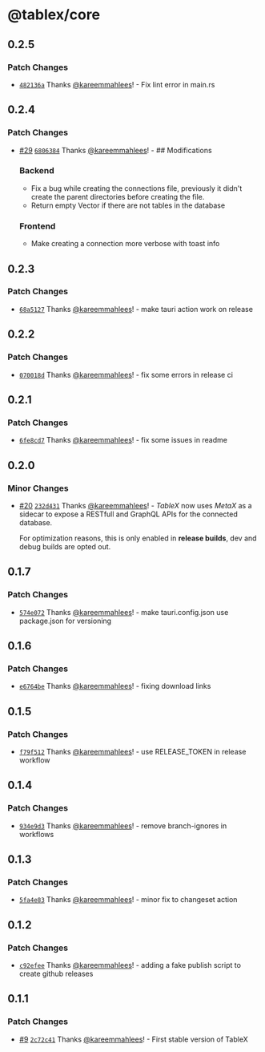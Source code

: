 # @tablex/core

## 0.2.5

### Patch Changes

- [`482136a`](https://github.com/kareemmahlees/tablex/commit/482136af44950f459545814a5cb14210d01de4df) Thanks [@kareemmahlees](https://github.com/kareemmahlees)! - Fix lint error in main.rs

## 0.2.4

### Patch Changes

- [#29](https://github.com/kareemmahlees/tablex/pull/29) [`6806384`](https://github.com/kareemmahlees/tablex/commit/6806384861018d57358797280b22a52e4174bfd6) Thanks [@kareemmahlees](https://github.com/kareemmahlees)! - ## Modifications

  ### Backend

  - Fix a bug while creating the connections file, previously it didn't create the parent directories before creating the file.
  - Return empty Vector if there are not tables in the database

  ### Frontend

  - Make creating a connection more verbose with toast info

## 0.2.3

### Patch Changes

- [`68a5127`](https://github.com/kareemmahlees/tablex/commit/68a5127b5b8bf87e4aad62143356dd82b86079a3) Thanks [@kareemmahlees](https://github.com/kareemmahlees)! - make tauri action work on release

## 0.2.2

### Patch Changes

- [`070018d`](https://github.com/kareemmahlees/tablex/commit/070018de800bba51a564fcb08489082b73be3149) Thanks [@kareemmahlees](https://github.com/kareemmahlees)! - fix some errors in release ci

## 0.2.1

### Patch Changes

- [`6fe8cd7`](https://github.com/kareemmahlees/tablex/commit/6fe8cd7b1909f27024754ed66bbaacf71a7583ca) Thanks [@kareemmahlees](https://github.com/kareemmahlees)! - fix some issues in readme

## 0.2.0

### Minor Changes

- [#20](https://github.com/kareemmahlees/tablex/pull/20) [`232d431`](https://github.com/kareemmahlees/tablex/commit/232d431637e0cc6edd86dd687fddd518214076f1) Thanks [@kareemmahlees](https://github.com/kareemmahlees)! - _TableX_ now uses _MetaX_ as a sidecar to expose a RESTfull and GraphQL APIs for the connected database.

  For optimization reasons, this is only enabled in **release builds**, dev and debug builds are opted out.

## 0.1.7

### Patch Changes

- [`574e072`](https://github.com/kareemmahlees/tablex/commit/574e0724f5c777ab639a4f9986555646f82d32c2) Thanks [@kareemmahlees](https://github.com/kareemmahlees)! - make tauri.config.json use package.json for versioning

## 0.1.6

### Patch Changes

- [`e6764be`](https://github.com/kareemmahlees/tablex/commit/e6764be67a244db399b62f0e237e20aaaf8a66d4) Thanks [@kareemmahlees](https://github.com/kareemmahlees)! - fixing download links

## 0.1.5

### Patch Changes

- [`f79f512`](https://github.com/kareemmahlees/tablex/commit/f79f512ab14647e23e5cea27efd90aedbe290632) Thanks [@kareemmahlees](https://github.com/kareemmahlees)! - use RELEASE_TOKEN in release workflow

## 0.1.4

### Patch Changes

- [`934e9d3`](https://github.com/kareemmahlees/tablex/commit/934e9d3b8532f933c5fd016b6b6ea4136dbd37b2) Thanks [@kareemmahlees](https://github.com/kareemmahlees)! - remove branch-ignores in workflows

## 0.1.3

### Patch Changes

- [`5fa4e83`](https://github.com/kareemmahlees/tablex/commit/5fa4e830ce854f795b6184a542af297399d6843d) Thanks [@kareemmahlees](https://github.com/kareemmahlees)! - minor fix to changeset action

## 0.1.2

### Patch Changes

- [`c92efee`](https://github.com/kareemmahlees/tablex/commit/c92efee21cd409e24d0e55e8e24cc8e01e0777d5) Thanks [@kareemmahlees](https://github.com/kareemmahlees)! - adding a fake publish script to create github releases

## 0.1.1

### Patch Changes

- [#9](https://github.com/kareemmahlees/tablex/pull/9) [`2c72c41`](https://github.com/kareemmahlees/tablex/commit/2c72c410190a25409ebab039d737c517f87c5302) Thanks [@kareemmahlees](https://github.com/kareemmahlees)! - First stable version of TableX
